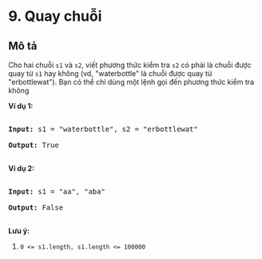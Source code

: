 # 9. Quay chuỗi

## Mô tả

<p>Cho hai chuỗi <code>s1</code> và <code>s2</code>, viết phương thức kiểm tra <code>s2</code> có phải là chuỗi được quay từ <code>s1</code> hay không (vd, "waterbottle" là chuỗi được quay từ "erbottlewat"). Bạn có thể chỉ dùng một lệnh gọi đến phương thức kiểm tra không</p>

<p><strong>Ví dụ 1:</strong></p>

<pre>

<strong>Input: </strong>s1 = &quot;waterbottle&quot;, s2 = &quot;erbottlewat&quot;

<strong>Output: </strong>True

</pre>

<p><strong>Ví dụ 2:</strong></p>

<pre>

<strong>Input: </strong>s1 = &quot;aa&quot;, &quot;aba&quot;

<strong>Output: </strong>False

</pre>

<p><strong>Lưu ý:</strong></p>

<ol>
	<li><code><font face="monospace">0 &lt;= s1.length, s1.length &lt;=&nbsp;</font>100000</code></li>
</ol>
